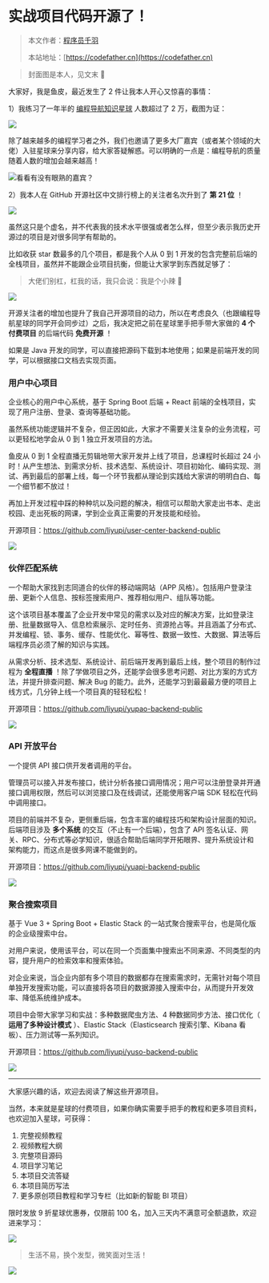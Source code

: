 # 实战项目代码开源了！

> 本文作者：[程序员千羽](https://yuyuanweb.feishu.cn/wiki/Abldw5WkjidySxkKxU2cQdAtnah)
>
> 本站地址：[https://codefather.cn](https://codefather.cn)

> 封面图是本人，见文末 🐶

大家好，我是鱼皮，最近发生了 2 件让我本人开心又惊喜的事情：

1）我练习了一年半的 [编程导航知识星球](https://mp.weixin.qq.com/s?__biz=MzI1NDczNTAwMA==&mid=2247539132&idx=2&sn=45af016dee0c03491750f76ba8fdbd25&chksm=e9c2be4bdeb5375d3253155b4053263109a631620b7cb9074e2fe1b4a5b1604ef92c522b606e&token=292259508&lang=zh_CN&scene=21#wechat_redirect) 人数超过了 2 万，截图为证：

![](https://pic.yupi.icu/5563/202311081432482.png)

除了越来越多的编程学习者之外，我们也邀请了更多大厂嘉宾（或者某个领域的大佬）入驻星球来分享内容，给大家答疑解惑。可以明确的一点是：编程导航的质量随着人数的增加会越来越高！

![](https://pic.yupi.icu/5563/202311081432519.png)看看有没有眼熟的嘉宾？

2）我本人在 GitHub 开源社区中文排行榜上的关注者名次升到了 **第 21 位** ！

![](https://pic.yupi.icu/5563/202311081432466.png)

虽然这只是个虚名，并不代表我的技术水平很强或者怎么样，但至少表示我历史开源过的项目是对很多同学有帮助的。

比如收获 star 数最多的几个项目，都是我个人从 0 到 1 开发的包含完整前后端的全栈项目，虽然并不能跟企业项目抗衡，但能让大家学到东西就足够了：

> 大佬们别杠，杠我的话，我只会说：我是个小辣 🐔

![](https://pic.yupi.icu/5563/202311081432403.png)

开源关注者的增加也提升了我自己开源项目的动力，所以在考虑良久（也跟编程导航星球的同学开会同步过）之后，我决定把之前在星球里手把手带大家做的 **4 个付费项目** 的后端代码 **免费开源** ！

如果是 Java 开发的同学，可以直接把源码下载到本地使用；如果是前端开发的同学，可以根据接口文档去实现页面。

### 用户中心项目

企业核心的用户中心系统，基于 Spring Boot 后端 + React 前端的全栈项目，实现了用户注册、登录、查询等基础功能。

虽然系统功能逻辑并不复杂，但正因如此，大家才不需要关注复杂的业务流程，可以更轻松地学会从 0 到 1 独立开发项目的方法。

鱼皮从 0 到 1 全程直播无剪辑地带大家开发并上线了项目，总课程时长超过 24 小时！从产生想法、到需求分析、技术选型、系统设计、项目初始化、编码实现、测试、再到最后的部署上线，每一个环节我都从理论到实践给大家讲的明明白白、每一个细节都不放过！

再加上开发过程中踩的种种坑以及问题的解决，相信可以帮助大家走出书本、走出校园、走出死板的网课，学到企业真正需要的开发技能和经验。

开源项目：https://github.com/liyupi/user-center-backend-public

![](https://pic.yupi.icu/5563/202311081432366.png)

### 伙伴匹配系统

一个帮助大家找到志同道合的伙伴的移动端网站（APP 风格）。包括用户登录注册、更新个人信息、按标签搜索用户、推荐相似用户、组队等功能。

这个该项目基本覆盖了企业开发中常见的需求以及对应的解决方案，比如登录注册、批量数据导入、信息检索展示、定时任务、资源抢占等。并且涵盖了分布式、并发编程、锁、事务、缓存、性能优化、幂等性、数据一致性、大数据、算法等后端程序员必须了解的知识与实践。

从需求分析、技术选型、系统设计、前后端开发再到最后上线，整个项目的制作过程为 **全程直播** ！除了学做项目之外，还能学会很多思考问题、对比方案的方式方法，并提升排查问题、解决 Bug 的能力。此外，还能学习到最最最方便的项目上线方式，几分钟上线一个项目真的轻轻松松！

开源项目：https://github.com/liyupi/yupao-backend-public

![](https://pic.yupi.icu/5563/202311081432581.png)

### API 开放平台

一个提供 API 接口供开发者调用的平台。

管理员可以接入并发布接口，统计分析各接口调用情况；用户可以注册登录并开通接口调用权限，然后可以浏览接口及在线调试，还能使用客户端 SDK 轻松在代码中调用接口。

项目的前端并不复杂，更侧重后端，包含丰富的编程技巧和架构设计层面的知识。后端项目涉及 **多个系统** 的交互（不止有一个后端），包含了 API 签名认证、网关、RPC、分布式等必学知识，很适合帮助后端同学开拓眼界、提升系统设计和架构能力，而这点是很多网课不能做到的。

开源项目：https://github.com/liyupi/yuapi-backend-public

![](https://pic.yupi.icu/5563/202311081432986.png)

### 聚合搜索项目

基于 Vue 3 + Spring Boot + Elastic Stack 的一站式聚合搜索平台，也是简化版的企业级搜索中台。

对用户来说，使用该平台，可以在同一个页面集中搜索出不同来源、不同类型的内容，提升用户的检索效率和搜索体验。

对企业来说，当企业内部有多个项目的数据都存在搜索需求时，无需针对每个项目单独开发搜索功能，可以直接将各项目的数据源接入搜索中台，从而提升开发效率、降低系统维护成本。

项目中会带大家学习和实战：多种数据爬虫方法、4 种数据同步方法、接口优化（ **运用了多种设计模式** ）、Elastic Stack（Elasticsearch 搜索引擎、Kibana 看板）、压力测试等一系列知识。

开源项目：https://github.com/liyupi/yuso-backend-public

![](https://pic.yupi.icu/5563/202311081432312.png)

------

大家感兴趣的话，欢迎去阅读了解这些开源项目。

当然，本来就是星球的付费项目，如果你确实需要手把手的教程和更多项目资料，也欢迎加入星球，可获得：

1. 完整视频教程
2. 视频教程大纲
3. 完整项目源码
4. 项目学习笔记
5. 本项目交流答疑
6. 本项目简历写法
7. 更多原创项目教程和学习专栏（比如新的智能 BI 项目）

限时发放 9 折星球优惠券，仅限前 100 名，加入三天内不满意可全额退款，欢迎进来学习：

![](https://pic.yupi.icu/5563/202311081432373.png)

> 生活不易，换个发型，微笑面对生活！

![](https://pic.yupi.icu/5563/202311081432347.jpeg)
